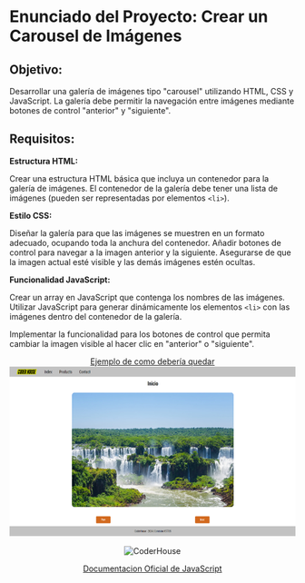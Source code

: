# Enunciado del Proyecto: Crear un Carousel de Imágenes
## Objetivo:
Desarrollar una galería de imágenes tipo "carousel" utilizando HTML, CSS y JavaScript. La galería debe permitir la navegación entre imágenes mediante botones de control "anterior" y "siguiente".

## Requisitos:
**Estructura HTML:**

Crear una estructura HTML básica que incluya un contenedor para la galería de imágenes.
El contenedor de la galería debe tener una lista de imágenes (pueden ser representadas por elementos `<li>`).


**Estilo CSS:**

Diseñar la galería para que las imágenes se muestren en un formato adecuado, ocupando toda la anchura del contenedor.
Añadir botones de control para navegar a la imagen anterior y la siguiente.
Asegurarse de que la imagen actual esté visible y las demás imágenes estén ocultas.


**Funcionalidad JavaScript:**

Crear un array en JavaScript que contenga los nombres de las imágenes.
Utilizar JavaScript para generar dinámicamente los elementos `<li>` con las imágenes dentro del contenedor de la galería.


Implementar la funcionalidad para los botones de control que permita cambiar la imagen visible al hacer clic en "anterior" o "siguiente".

<p align="center"> 
    <a href="https://drako01.github.io/javascript---57705-pruebas/">Ejemplo de como debería quedar

 <img src="../img/muestra.png" alt="CoderHouse"  height="300"/>
</p>
</a>

<p align="center"> 
    <img src="https://jobs.coderhouse.com/assets/logos_coderhouse.png" alt="CoderHouse"  height="100"/>
</p>

<p align="center"> 
    <a href="https://developer.mozilla.org/en-US/docs/Web/JavaScript">Documentacion Oficial de JavaScript</a>
</p>